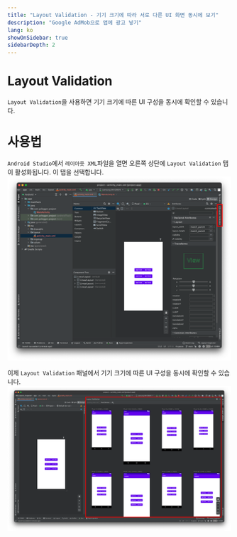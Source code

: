 ```yaml
---
title: "Layout Validation - 기기 크기에 따라 서로 다른 UI 화면 동시에 보기"
description: "Google AdMob으로 앱에 광고 넣기"
lang: ko
showOnSidebar: true
sidebarDepth: 2
---
```


# Layout Validation
`Layout Validation`을 사용하면 기기 크기에 따른 UI 구성을 동시에 확인할 수 있습니다.

# 사용법
`Android Studio`에서 `레이아웃 XML`파일을 열면 오른쪽 상단에 `Layout Validation` 탭이 활성화됩니다. 이 탭을 선택합니다.
![](./20191202_layout_validation/1.png)

이제 `Layout Validation` 패널에서 기기 크기에 따른 UI 구성을 동시에 확인할 수 있습니다.
![](./20191202_layout_validation/2.png)
